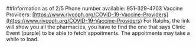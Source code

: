 ##Information as of 2/5
Phone number available: 951-329-4703
Vaccine Providers: [https://www.rivcoph.org/COVID-19-Vaccine-Providers](https://www.rivcoph.org/COVID-19-Vaccine-Providers)
For Ralphs, the link will show you all the pharmacies, you have to find the one that says Clinic Event (purple) to be able to fetch appoitments. The appoitments may take a while to load.
